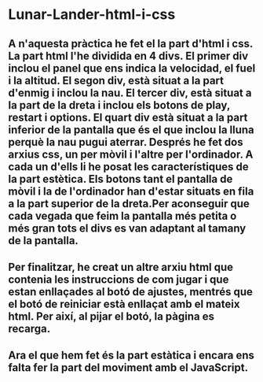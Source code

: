 # Lunar-Lander-html-i-css
## A n'aquesta pràctica he fet el la part d'html i css. La part html l'he dividida en 4 divs. El primer div inclou el panel que ens indica la velocidad, el fuel i la altitud. El segon div, està situat a la part d'enmig i inclou la nau. El tercer div, està situat a la part de la dreta i inclou els botons de play, restart i options. El quart div està situat a la part inferior de la pantalla que és el que inclou la lluna perquè la nau pugui aterrar. Després he fet dos arxius css, un per mòvil i l'altre per l'ordinador. A cada un d'ells li he posat les característiques de la part estètica. Els botons tant el pantalla de mòvil i la de l'ordinador han d'estar situats en fila a la part superior de la dreta.Per aconseguir que cada vegada que feim la pantalla més petita o més gran tots el divs es van adaptant al tamany de la pantalla.
## Per finalitzar, he creat un altre arxiu html que contenia les instruccions de com jugar i que estan enllaçades al botó de ajustes, mentrés que el botó de reiniciar està enllaçat amb el mateix html. Per així, al pijar el botó, la pàgina es recarga.
## Ara el que hem fet és la part estàtica i encara ens falta fer la part del moviment amb el JavaScript.
